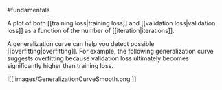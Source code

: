 #fundamentals

A plot of both [[training loss|training loss]] and
[[validation loss|validation loss]] as a function of the number of
[[iteration|iterations]].

A generalization curve can help you detect possible
[[overfitting|overfitting]]. For example, the following
generalization curve suggests overfitting because validation loss
ultimately becomes significantly higher than training loss.


![[ images/GeneralizationCurveSmooth.png ]]


